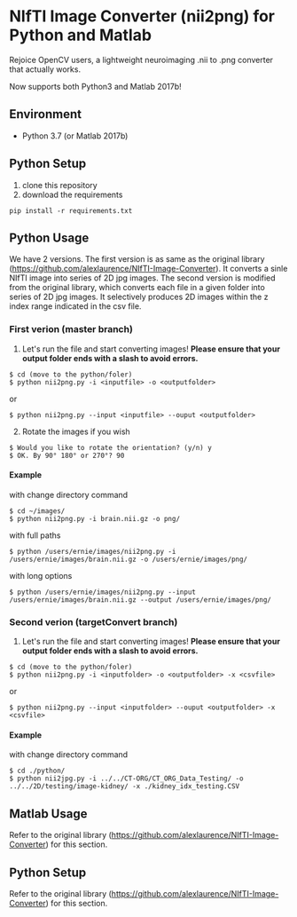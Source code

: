 # NIfTI Image Converter (nii2png) for Python and Matlab
Rejoice OpenCV users, a lightweight neuroimaging .nii to .png converter that actually works. 

Now supports both Python3 and Matlab 2017b!

## Environment
* Python 3.7 (or Matlab 2017b)

## Python Setup
1. clone this repository
2. download the requirements
```
pip install -r requirements.txt
```

## Python Usage 

We have 2 versions.
The first version is as same as the original library (https://github.com/alexlaurence/NIfTI-Image-Converter). It converts a sinle NIfTI image into series of 2D jpg images.
The second version is modified from the original library, which converts each file in a given folder into series of 2D jpg images. It selectively produces 2D images within the z index range indicated in the csv file.

### First verion (master branch)
1. Let's run the file and start converting images! **Please ensure that your output folder ends with a slash to avoid errors.**

```
$ cd (move to the python/foler)
$ python nii2png.py -i <inputfile> -o <outputfolder>
```

or

```
$ python nii2png.py --input <inputfile> --ouput <outputfolder>
```


2. Rotate the images if you wish

```
$ Would you like to rotate the orientation? (y/n) y
$ OK. By 90° 180° or 270°? 90
```

#### Example

with change directory command

```
$ cd ~/images/
$ python nii2png.py -i brain.nii.gz -o png/
```

with full paths

```
$ python /users/ernie/images/nii2png.py -i /users/ernie/images/brain.nii.gz -o /users/ernie/images/png/
```

with long options


```
$ python /users/ernie/images/nii2png.py --input /users/ernie/images/brain.nii.gz --output /users/ernie/images/png/
```

### Second verion (targetConvert branch)
1. Let's run the file and start converting images! **Please ensure that your output folder ends with a slash to avoid errors.**

```
$ cd (move to the python/foler)
$ python nii2png.py -i <inputfolder> -o <outputfolder> -x <csvfile>
```

or

```
$ python nii2png.py --input <inputfolder> --ouput <outputfolder> -x <csvfile>
```


#### Example

with change directory command

```
$ cd ./python/
$ python nii2jpg.py -i ../../CT-ORG/CT_ORG_Data_Testing/ -o ../../2D/testing/image-kidney/ -x ./kidney_idx_testing.CSV
```


## Matlab Usage
Refer to the original library (https://github.com/alexlaurence/NIfTI-Image-Converter) for this section.

## Python Setup
Refer to the original library (https://github.com/alexlaurence/NIfTI-Image-Converter) for this section.
